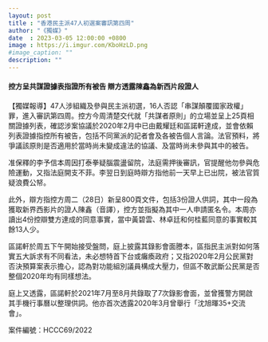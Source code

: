 ```yaml
---
layout: post
title : "香港民主派47人初選案審訊第四周"
author: "《獨媒》"
date  : 2023-03-05 12:00:00 +0800
image : https://i.imgur.com/KboHzLD.png
#image_caption: ""
description: ""
---
```


#### 控方呈共謀證據表指證所有被告 辯方透露陳鑫為新西片段證人

<!--more-->

【獨媒報導】47人涉組織及參與民主派初選，16人否認「串謀顛覆國家政權」罪，進入審訊第四周。控方今周清楚交代就「共謀者原則」的立場並呈上25頁相關證據列表，確認涉案協議於2020年2月中已由戴耀廷和區諾軒達成，並會依賴列表證據指控所有被告，包括不同黨派的記者會及各被告個人言論。法官預料，將爭議該原則是否適用於當時尚未變成違法的協議、及當時尚未參與其中的被告。

准保釋的李予信本周因打泰拳疑腦震盪留院，法庭需押後審訊，官提醒他勿參與危險運動，又指法庭開支不菲。李翌日到庭時辯方指他前一天早上已出院，被法官質疑浪費公帑。

此外，辯方指控方周二（28日）新呈800頁文件，包括3份證人供詞，其中一段為獲取新界西影片的證人陳鑫（音譯），控方並指擬為其中一人申請匿名令。本周亦讀出4份控辯雙方達成的同意事實，當中黃碧雲、林卓廷和何桂藍同意的事實較其餘13人少。

區諾軒於周五下午開始接受盤問，庭上披露其錄影會面謄本，區指民主派對如何落實五大訴求有不同看法，未必想特首下台或癱瘓政府；又指2020年2月公民黨對否決預算案表示擔心，認為對功能組別議員構成大壓力，但區不敢武斷公民黨是否整個2020年均有同樣想法。

庭上又透露，區諾軒於2021年7月至8月共錄取了7次錄影會面，並曾獲警方開啟其手機行事曆以整理供詞。他亦首次透露2020年3月曾舉行「沈旭暉35+交流會」。

案件編號：HCCC69/2022

<!--END-->